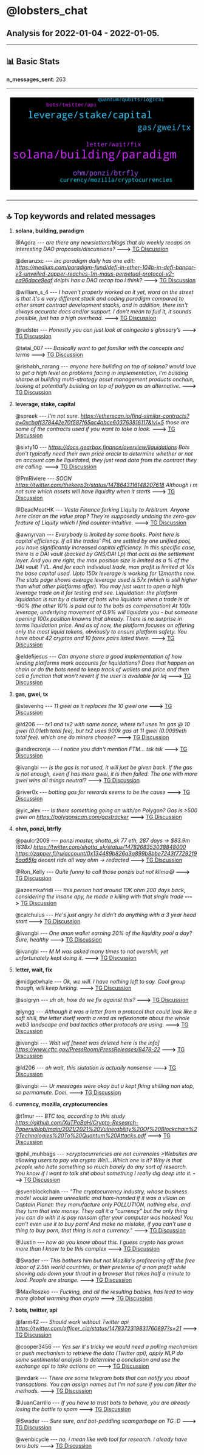 # **@lobsters_chat**
 ## Analysis for **2022-01-04** - **2022-01-05**.

---

## 📊 **Basic Stats**

**n_messages_sent**: 263

---
![wordcloud](lobsters_chat_1Days_wordcloud.png)

---


## 🔝 **Top keywords and related messages**

1. **solana, building, paradigm**

    @Agora --- *are there any newsletters/blogs that do weekly recaps on interesting DAO proposals/discussions?* **--->** [TG Discussion](https://t.me/lobsters_chat/312736)

    @deranzxc --- *iirc paradigm daily has one edit: https://medium.com/paradigm-fund/defi-in-ether-104b-in-defi-bancor-v3-unveiled-zapper-reaches-1m-maus-perpetual-protocol-v2-ea96dace9eaf  delphi has a DAO recap too i think?* **--->** [TG Discussion](https://t.me/lobsters_chat/312740)

    @william_s_4 --- *I haven't properly worked on it yet, word on the street is that it's a very different stack and coding paradigm compared to other smart contract development stacks, and in addition, there isn't always accurate docs and/or support. I don't mean to fud it, it sounds possible, just has a high overhead.* **--->** [TG Discussion](https://t.me/lobsters_chat/312631)

    @rudster --- *Honestly you can just look at coingecko s glossary’s* **--->** [TG Discussion](https://t.me/lobsters_chat/312973)

    @tatai_007 --- *Basically want to get familiar with the concepts and terms* **--->** [TG Discussion](https://t.me/lobsters_chat/312972)

    @rishabh_narang --- *anyone here building on top of solana? would love to get a high level on problems facing in implementation, I'm building sharpe.ai building multi-strategy asset management products onchain, looking at potentially building on top of polygon as an alternative.* **--->** [TG Discussion](https://t.me/lobsters_chat/312630)

2. **leverage, stake, capital**

    @spreek --- *I'm not sure. https://etherscan.io/find-similar-contracts?a=0xcbaff378442e70f587f65ac4abce603763816117&lvl=5 those are some of the contracts used if you want to take a look.* **--->** [TG Discussion](https://t.me/lobsters_chat/312861)

    @sixty10 --- *https://docs.gearbox.finance/overview/liquidations  Bots don't typically need their own price oracle to determine whether or not an account can be liquidated, they just read data from the contract they are calling.* **--->** [TG Discussion](https://t.me/lobsters_chat/312780)

    @PmRiviere --- *SOON https://twitter.com/thekeep3r/status/1478643116148207618  Although i m not sure which assets will have liquidity when it starts* **--->** [TG Discussion](https://t.me/lobsters_chat/312929)

    @DeadMeatHK --- *Vesta Finance forking Liquity to Arbitrum. Anyone here clear on the value prop? They're supposedly undoing the zero-gov feature of Liquity which I find counter-intuitive.* **--->** [TG Discussion](https://t.me/lobsters_chat/312600)

    @awnyrvan --- *Everybody is limited by some books. Point here is capital efficiency.   If all the trades’ PnL are settled by one unified pool, you have significantly increased capital efficiency.  In this specific case, there is a DAI vault (backed by GNS/DAI Lp) that acts as the settlement layer.  And you are right, the max position size is limited as a % of the DAI vault TVL. And for each individual trade, max profit is limited at 10x the base capital used.  Upto 150x leverage is working for 12months now. The stats page shows average leverage used is 57x (which is still higher than what other platforms offer).  You may just want to open a high leverage trade on it for testing and see.  Liquidation: the platform liquidation is run by a cluster of bots who liquidate when a trade is at -90% (the other 10% is paid out to the bots as compensation) At 100x leverage, underlying movement of 0.9% will liquidate you - but someone opening 100x position knowns that already. There is no surprise in terms liquidation price.  And as of now, the platform focuses on offering only the most liquid tokens, obviously to ensure platform safety. You have about 42 cryptos and 10 forex pairs listed there.* **--->** [TG Discussion](https://t.me/lobsters_chat/312623)

    @eldefijesus --- *Can anyone share a good implementation of how lending platforms mark accounts for liquidations? Does that happen on chain or do the bots need to keep track of wallets and price and then call a function that won’t revert if the user is available for liq* **--->** [TG Discussion](https://t.me/lobsters_chat/312778)

3. **gas, gwei, tx**

    @stevenhq --- *11 gwei as it replaces the 10 gwei one* **--->** [TG Discussion](https://t.me/lobsters_chat/312817)

    @ld206 --- *tx1 and tx2 with same nonce, where tx1 uses 1m gas @ 10 gwei (0.01eth total fee), but tx2 uses 900k gas at 11 gwei (0.0099eth total fee). which one do miners choose?* **--->** [TG Discussion](https://t.me/lobsters_chat/312812)

    @andrecronje --- *I notice you didn't mention FTM... tsk tsk* **--->** [TG Discussion](https://t.me/lobsters_chat/312944)

    @ivangbi --- *Is the gas is not used, it will just be given back. If the gas is not enough, even if has more gwei, it is then failed. The one with more gwei wins all things neutral?* **--->** [TG Discussion](https://t.me/lobsters_chat/312810)

    @river0x --- *botting gas for rewards seems to be the cause* **--->** [TG Discussion](https://t.me/lobsters_chat/312776)

    @yic_alex --- *Is there something going on with/on Polygon? Gas is >500 gwei on https://polygonscan.com/gastracker* **--->** [TG Discussion](https://t.me/lobsters_chat/312771)

4. **ohm, ponzi, btrfly**

    @paulcr2009 --- *ponzi master, shotta_sk  77 eth, 287 days -> $83.9m (638x)  https://twitter.com/shotta_sk/status/1478268353038848000  https://zapper.fi/ru/account/0x134489b826a3a899b8bbe7243f77292f95aa65fa  decent ride  all way ohm -> redacted* **--->** [TG Discussion](https://t.me/lobsters_chat/312662)

    @Ron_Kelly --- *Quite funny to call those ponzis but not klima😅* **--->** [TG Discussion](https://t.me/lobsters_chat/312601)

    @azeemkafridi --- *this person had around 10K ohm 200 days back, considering the insane apy, he made a killing with that single trade* **--->** [TG Discussion](https://t.me/lobsters_chat/312674)

    @calchulus --- *He's just angry he didn't do anything with a 3 year head start* **--->** [TG Discussion](https://t.me/lobsters_chat/312597)

    @ivangbi --- *One anon wallet earning 20% of the liquidity pool a day? Sure, healthy* **--->** [TG Discussion](https://t.me/lobsters_chat/312692)

    @ivangbi --- *M M was asked many times to not overshill, yet unfortunately kept doing it.* **--->** [TG Discussion](https://t.me/lobsters_chat/312531)

5. **letter, wait, fix**

    @midgetwhale --- *Ok, we will. I have nothing left to say. Cool group though, will keep lurking.* **--->** [TG Discussion](https://t.me/lobsters_chat/312570)

    @solgryn --- *uh oh, how do we fix against this?* **--->** [TG Discussion](https://t.me/lobsters_chat/312762)

    @lyngg --- *Although it was a letter from a protocol that could look like a soft shill, the letter itself worth a read as reflexionate about the whole web3 landscape and bad tactics other protocols are using.* **--->** [TG Discussion](https://t.me/lobsters_chat/312533)

    @ivangbi --- *Wait wtf [tweet was deleted here is the info] https://www.cftc.gov/PressRoom/PressReleases/8478-22* **--->** [TG Discussion](https://t.me/lobsters_chat/312562)

    @ld206 --- *oh wait, this siutation is actually nonsense* **--->** [TG Discussion](https://t.me/lobsters_chat/312807)

    @ivangbi --- *Ur messages were okay but u kept fking shilling non stop, so permamute. Doei.* **--->** [TG Discussion](https://t.me/lobsters_chat/312629)

6. **currency, mozilla, cryptocurrencies**

    @t1mur --- *BTC too, according to this study https://github.com/XuTPoBaH/Crypto-Research-Papers/blob/main/2021/2021%20Vulnerability%20Of%20Blockchain%20Technologies%20To%20Quantum%20Attacks.pdf* **--->** [TG Discussion](https://t.me/lobsters_chat/312758)

    @phil_muhbags --- *>cryptocurrencies are not currencies >Websites are allowing users to pay via crypto   Well...Which one is it?  Why is that people who hate something so much barely do any sort of research. You know if I want to talk shit about something I really dig deep into it.* **--->** [TG Discussion](https://t.me/lobsters_chat/312963)

    @svenblockchain --- *"The cryptocurrency industry, whose business model would seem unrealistic and ham-handed if it was a villain on Captain Planet: they manufacture only POLLUTION, nothing else, and they turn that into money.  They call it a "currency" but the only thing you can do with it is pay ransom after your computer was hacked! You can't even use it to buy porn!  And make no mistake, if you can't use a thing to buy porn, that thing is not a currency."* **--->** [TG Discussion](https://t.me/lobsters_chat/312907)

    @Justin --- *how do you know about this. I guess crypto has grown more than I know to be this complex* **--->** [TG Discussion](https://t.me/lobsters_chat/312558)

    @Swader --- *This bothers him but not Mozilla's profiteering off the free labor of 2.5th world countries, or their pretense of a non profit while shoving ads down your throat in q browser that takes half a minute to load. People are strange.* **--->** [TG Discussion](https://t.me/lobsters_chat/312903)

    @MaxRoszko --- *Fucking, and all the resulting babies, has lead to way more global warming than crypto* **--->** [TG Discussion](https://t.me/lobsters_chat/312969)

7. **bots, twitter, api**

    @farm42 --- *Should work without Twitter api https://twitter.com/officer_cia/status/1478372319831760897?s=21* **--->** [TG Discussion](https://t.me/lobsters_chat/312748)

    @cooper3456 --- *Yes ser it's tricky we would need a polling mechanism or push mechanism to retrieve the data (Twitter api), apply NLP do some sentimental analysis to determine a conclusion and use the exchange api to take actions on* **--->** [TG Discussion](https://t.me/lobsters_chat/312723)

    @mrdark --- *There are some telegram bots that can notify you about transactions.  You can assign names but I'm not sure if you can filter the methods.* **--->** [TG Discussion](https://t.me/lobsters_chat/312554)

    @JuanCarrillo --- *If you have to trust bots to behave, you are already losing the battle to spam* **--->** [TG Discussion](https://t.me/lobsters_chat/312777)

    @Swader --- *Sure sure, and bot-peddling scamgarbage on TG :D* **--->** [TG Discussion](https://t.me/lobsters_chat/312671)

    @wenbicycle --- *no, i mean like web tool for research. i aleady have txns bots* **--->** [TG Discussion](https://t.me/lobsters_chat/312556)

